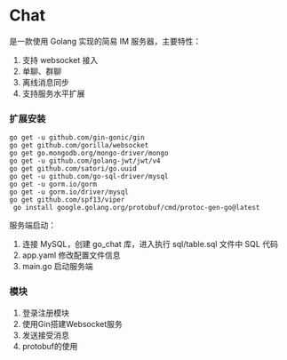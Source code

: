 # Chat
是一款使用 Golang 实现的简易 IM 服务器，主要特性：
1. 支持 websocket 接入
2. 单聊、群聊
3. 离线消息同步
4. 支持服务水平扩展

### 扩展安装
``` shell
go get -u github.com/gin-gonic/gin
go get github.com/gorilla/websocket
go get go.mongodb.org/mongo-driver/mongo
go get -u github.com/golang-jwt/jwt/v4
go get github.com/satori/go.uuid
go get -u github.com/go-sql-driver/mysql
go get -u gorm.io/gorm
go get -u gorm.io/driver/mysql
go get github.com/spf13/viper
 go install google.golang.org/protobuf/cmd/protoc-gen-go@latest
```
服务端启动：
1. 连接 MySQL，创建 go_chat 库，进入执行 sql/table.sql 文件中 SQL 代码
2. app.yaml 修改配置文件信息
3. main.go 启动服务端

### 模块
1. 登录注册模块
2. 使用Gin搭建Websocket服务
3. 发送接受消息
4. protobuf的使用
